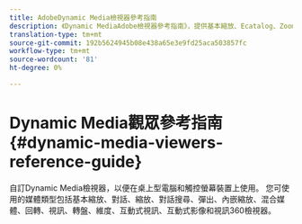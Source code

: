 ```yaml
---
title: AdobeDynamic Media檢視器參考指南
description: 《Dynamic MediaAdobe檢視器參考指南》，提供基本縮放、Ecatalog、Zoom、Ecatalog搜尋、彈出、內嵌縮放、混合媒體、回轉、視訊、轉盤、維度、互動式視訊、互動式影像和視訊360檢視器。
translation-type: tm+mt
source-git-commit: 192b5624945b08e438a65e3e9fd25aca503857fc
workflow-type: tm+mt
source-wordcount: '81'
ht-degree: 0%

---
```



# Dynamic Media觀眾參考指南{#dynamic-media-viewers-reference-guide}

自訂Dynamic Media檢視器，以便在桌上型電腦和觸控螢幕裝置上使用。 您可使用的媒體類型包括基本縮放、對話、縮放、對話搜尋、彈出、內嵌縮放、混合媒體、回轉、視訊、轉盤、維度、互動式視訊、互動式影像和視訊360檢視器。

